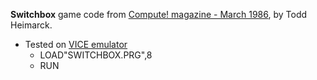 **Switchbox** game code from [Compute! magazine - March 1986](https://archive.org/details/1986-03-compute-magazine/page/n82/), by Todd Heimarck.
* Tested on [VICE emulator](https://vice-emu.sourceforge.io/)
    * LOAD"SWITCHBOX.PRG",8
    * RUN


